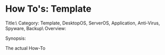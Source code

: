 # How To's: Template

Title:\\
Category: Template, DesktopOS, ServerOS, Application, Anti-Virus, Spyware, Backup\\
Overview:

Synopsis:

The actual How-To
